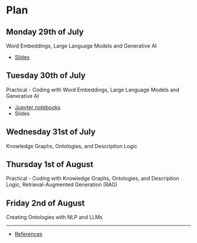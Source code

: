 # Plan


## Monday 29th of July

Word Embeddings, Large Language Models and Generative AI

- [Slides](https://github.com/dcavar/ESSLLI24_LLM_KG.github.io/blob/main/slides/Day%201%20-%20Large%20Language%20Models.pdf)


## Tuesday 30th of July

Practical - Coding with Word Embeddings, Large Language Models and Generative AI

- [Jupyter notebooks](https://github.com/dcavar/ESSLLI24_LLM_KG.github.io/tree/main/code)
- Slides


## Wednesday 31st of July

Knowledge Graphs, Ontologies, and Description Logic


## Thursday 1st of August

Practical - Coding with Knowledge Graphs, Ontologies, and Description Logic, Retrieval-Augmented Generation (RAG)


## Friday 2nd of August

Creating Ontologies with NLP and LLMs


---
- [References](/references)





